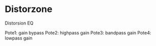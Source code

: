 # Distorzone

Distorsion EQ

Pote1: gain bypass
Pote2: highpass gain
Pote3: bandpass gain
Pote4: lowpass gain
